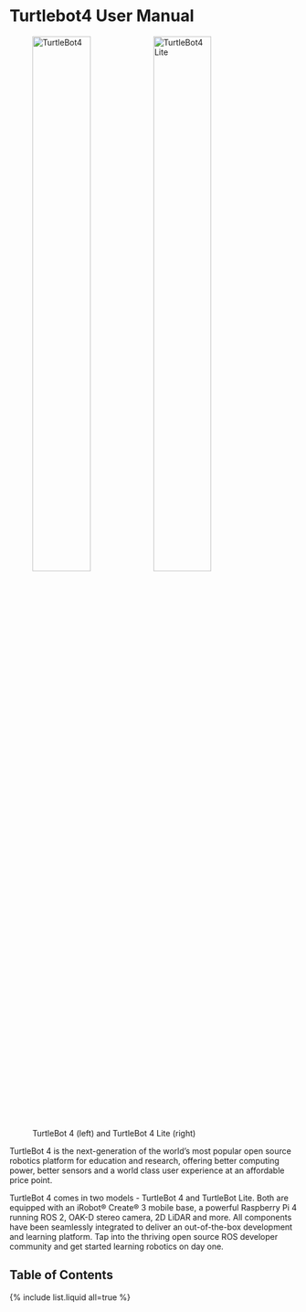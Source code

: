 # Turtlebot4 User Manual

<figure class="aligncenter">
    <img src="media/TurtleBot4.jpg" alt="TurtleBot4" style="width: 49%"/>
    <img src="media/TurtleBot4-Lite.jpg" alt="TurtleBot4 Lite" style="width: 49%"/>
    <figcaption>TurtleBot 4 (left) and TurtleBot 4 Lite (right)</figcaption>
</figure>

TurtleBot 4 is the next-generation of the world’s most popular open source robotics platform for education and research, offering better computing power, better sensors and a world class user experience at an affordable price point.

TurtleBot 4 comes in two models - TurtleBot 4 and TurtleBot Lite. Both are equipped with an iRobot® Create® 3 mobile base, a powerful Raspberry Pi 4 running ROS 2, OAK-D stereo camera, 2D LiDAR and more. All components have been seamlessly integrated to deliver an out-of-the-box development and learning platform. Tap into the thriving open source ROS developer community and get started learning robotics on day one.

## Table of Contents

{% include list.liquid all=true %}